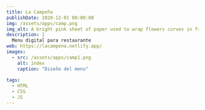 ```yaml
---
title: La Campeña
publishDate: 2020-12-01 00:00:00
img: /assets/apps/camp.png
img_alt: A bright pink sheet of paper used to wrap flowers curves in front of rich blue background
description: |
  Menu digital para restaurante
web: https://lacampena.netlify.app/
images:  
  - src: /assets/apps/camp1.png  
    alt: index  
    caption: "Diseño del menu"  
  
tags:
  - HTML
  - CSS
  - JS
---
```

